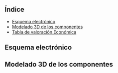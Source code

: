 


## Índice
- [Esquema electrónico](#Esquema-electrónico)
- [Modelado 3D de los componentes](#Modelado-3D-de-los-componentes)
- [Tabla de valoración Económica](#Tabla-de-valoración-Económica)

## Esquema electrónico

## Modelado 3D de los componentes

